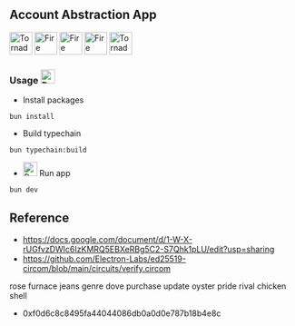 ## Account Abstraction App

<div>
  <img src="https://raw.githubusercontent.com/Tarikul-Islam-Anik/Animated-Fluent-Emojis/master/Emojis/Travel%20and%20places/Tornado.png" alt="Tornado" width="40" height="40" />
  <img src="https://raw.githubusercontent.com/Tarikul-Islam-Anik/Animated-Fluent-Emojis/master/Emojis/Travel%20and%20places/Fire.png" alt="Fire" width="40" height="40" />
  <img src="https://raw.githubusercontent.com/Tarikul-Islam-Anik/Animated-Fluent-Emojis/master/Emojis/Travel%20and%20places/Fire.png" alt="Fire" width="40" height="40" />
  <img src="https://raw.githubusercontent.com/Tarikul-Islam-Anik/Animated-Fluent-Emojis/master/Emojis/Travel%20and%20places/Fire.png" alt="Fire" width="40" height="40" />
  <img src="https://raw.githubusercontent.com/Tarikul-Islam-Anik/Animated-Fluent-Emojis/master/Emojis/Travel%20and%20places/Tornado.png" alt="Tornado" width="40" height="40" />
</div>

### Usage <img src="https://raw.githubusercontent.com/Tarikul-Islam-Anik/Animated-Fluent-Emojis/master/Emojis/Animals/Dove.png" alt="Dove" width="25" height="25" />

- Install packages

```shell
bun install
```

- Build typechain

```shell
bun typechain:build
```

- <img src="https://raw.githubusercontent.com/Tarikul-Islam-Anik/Animated-Fluent-Emojis/master/Emojis/Animals/Deer.png" alt="Deer" width="25" height="25" /> Run app

```shell
bun dev
```

## Reference

- https://docs.google.com/document/d/1-W-X-rUGfvzDWIc6IzKMRQ5EBXeRBg5C2-S7Qhk1pLU/edit?usp=sharing
- https://github.com/Electron-Labs/ed25519-circom/blob/main/circuits/verify.circom

rose furnace jeans genre dove purchase update oyster pride rival chicken shell

- 0xf0d6c8c8495fa44044086db0a0d0e787b18b4e8c
